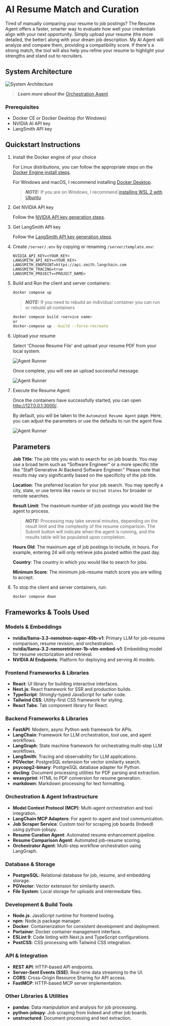 # AI Resume Match and Curation

Tired of manually comparing your resume to job postings? The Resume Agent offers a faster, smarter way to evaluate how well your credentials align with your next opportunity. Simply upload your resume (the more detailed, the better) along with your dream job description. My AI Agent will analyze and compare them, providing a compatibility score. If there's a strong match, the tool will also help you refine your resume to highlight your strengths and stand out to recruiters.

## System Architecture

![System Architecture](docs/img/resume-agent.gif)

> **_Learn more about the_** [Orchestration Agent](docs/resume-agent.md)

### Prerequisites

- Docker CE or Docker Desktop (for Windows)
- NVIDIA AI API key
- LangSmith API key

## Quickstart Instructions

1. Install the Docker engine of your choice

    For Linux distributions, you can follow the appropriate steps on the [Docker Engine install steps](https://docs.docker.com/engine/install/).

    For Windows and macOS, I recommend installing [Docker Desktop](https://docs.docker.com/desktop/setup/install/windows-install/).

    > **_NOTE:_** If you are on Windows, I recommend [installing WSL 2 with Ubuntu](https://documentation.ubuntu.com/wsl/latest/howto/install-ubuntu-wsl2/).

1. Get NVIDIA API key

    Follow the [NVIDIA API key generation steps](https://docs.nvidia.com/nim/large-language-models/latest/getting-started.html#generate-an-api-key).

1. Get LangSmith API key

    Follow the [LangSmith API key generation steps](https://docs.smith.langchain.com/administration/how_to_guides/organization_management/create_account_api_key).

1. Create `/server/.env` by copying or renaming `/server/template.env`:
    ```
    NVIDIA_API_KEY=<YOUR_KEY>
    LANGSMITH_API_KEY=<YOUR_KEY>
    LANGSMITH_ENDPOINT=https://api.smith.langchain.com
    LANGSMITH_TRACING=true
    LANGSMITH_PROJECT=<PROJECT_NAME>
    ```

1. Build and Run the client and server containers:

    ```bash
    docker compose up
    ```

    > **_NOTE:_** If you need to rebuild an individual container you can run or rebuild all containers

    ```bash
    docker compose build <service name>
    or
    docker-compose up --build --force-recreate
    ```

1. Upload your resume

    Select 'Choose Resume File' and upload your resume PDF from your local system.

    ![Agent Runner](docs/img/ui-automated-upload.png)

    Once complete, you will see an upload successful message.

    ![Agent Runner](docs/img/ui-automated-upload-complete.png)

1. Execute the Resume Agent:

    Once the containers have successfully started, you can open http://127.0.0.1:3000/. 
    
    By default, you will be taken to the `Automated Resume Agent` page. Here, you can adjust the parameters or use the defaults to run the agent flow.

    ![Agent Runner](docs/img/ui-automated.png)

    ## Parameters

    **Job Title**: The job title you wish to search for on job boards. You may use a broad term such as "Software Engineer" or a more specific title like "Staff Generative AI Backend Software Engineer." Please note that results may vary significantly based on the specificity of the job title.

    **Location**: The preferred location for your job search. You may specify a city, state, or use terms like `remote` or `United States` for broader or remote searches.

    **Result Limit**: The maximum number of job postings you would like the agent to process.

    > **_NOTE:_** Processing may take several minutes, depending on the result limit and the complexity of the resume comparison. The Submit button will indicate when the agent is running, and the results table will be populated upon completion.

    **Hours Old**: The maximum age of job postings to include, in hours. For example, entering 24 will only retrieve jobs posted within the past day.

    **Country**: The country in which you would like to search for jobs.

    **Minimum Score**: The minimum job-resume match score you are willing to accept.

1. To stop the client and server containers, run:

    ```bash
    docker compose down
    ```

## Frameworks & Tools Used

### Models & Embeddings
- **nvidia/llama-3.3-nemotron-super-49b-v1**: Primary LLM for job-resume comparison, resume revision, and orchestration.
- **nvidia/llama-3.2-nemoretriever-1b-vlm-embed-v1**: Embedding model for resume vectorization and retrieval.
- **NVIDIA AI Endpoints**: Platform for deploying and serving AI models.

### Frontend Frameworks & Libraries
- **React**: UI library for building interactive interfaces.
- **Next.js**: React framework for SSR and production builds.
- **TypeScript**: Strongly-typed JavaScript for safer code.
- **Tailwind CSS**: Utility-first CSS framework for styling.
- **React Tabs**: Tab component library for React.

### Backend Frameworks & Libraries
- **FastAPI**: Modern, async Python web framework for APIs.
- **LangChain**: Framework for LLM orchestration, tool use, and agent workflows.
- **LangGraph**: State machine framework for orchestrating multi-step LLM workflows.
- **LangSmith**: Tracing and observability for LLM applications.
- **PGVector**: PostgreSQL extension for vector similarity search.
- **psycopg2-binary**: PostgreSQL database adapter for Python.
- **docling**: Document processing utilities for PDF parsing and extraction.
- **weasyprint**: HTML to PDF conversion for resume generation.
- **markdown**: Markdown processing for text formatting.

### Orchestration & Agent Infrastructure
- **Model Context Protocol (MCP)**: Multi-agent orchestration and tool integration.
- **LangChain MCP Adapters**: For agent-to-agent and tool communication.
- **Job Scraper Service**: Custom tool for scraping job boards (Indeed) using python-jobspy.
- **Resume Curation Agent**: Automated resume enhancement pipeline.
- **Resume Comparison Agent**: Automated job-resume scoring.
- **Orchestrator Agent**: Multi-step workflow orchestration using LangGraph.

### Database & Storage
- **PostgreSQL**: Relational database for job, resume, and embedding storage.
- **PGVector**: Vector extension for similarity search.
- **File System**: Local storage for uploads and intermediate files.

### Development & Build Tools
- **Node.js**: JavaScript runtime for frontend tooling.
- **npm**: Node.js package manager.
- **Docker**: Containerization for consistent development and deployment.
- **Portainer**: Docker container management interface.
- **ESLint 9**: Code linting with Next.js and TypeScript configurations.
- **PostCSS**: CSS processing with Tailwind CSS integration.

### API & Integration
- **REST API**: HTTP-based API endpoints.
- **Server-Sent Events (SSE)**: Real-time data streaming to the UI.
- **CORS**: Cross-Origin Resource Sharing for API access.
- **FastMCP**: HTTP-based MCP server implementation.

### Other Libraries & Utilities
- **pandas**: Data manipulation and analysis for job processing.
- **python-jobspy**: Job scraping from Indeed and other job boards.
- **unstructured**: Document processing and text extraction.
